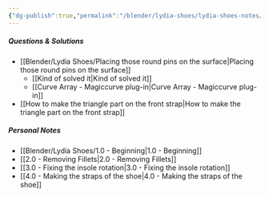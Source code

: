 ```yaml
---
{"dg-publish":true,"permalink":"/blender/lydia-shoes/lydia-shoes-notes/","noteIcon":""}
---
```


##### Questions & Solutions
- [[Blender/Lydia Shoes/Placing those round pins on the surface\|Placing those round pins on the surface]]
	- [[Kind of solved it\|Kind of solved it]]
	- [[Curve Array - Magiccurve plug-in\|Curve Array - Magiccurve plug-in]]
- [[How to make the triangle part on the front strap\|How to make the triangle part on the front strap]]
##### Personal Notes
- [[Blender/Lydia Shoes/1.0 - Beginning\|1.0 - Beginning]]
- [[2.0 - Removing Fillets\|2.0 - Removing Fillets]]
- [[3.0 - Fixing the insole rotation\|3.0 - Fixing the insole rotation]]
- [[4.0 - Making the straps of the shoe\|4.0 - Making the straps of the shoe]]

